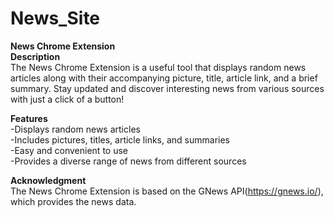 # News_Site  
**News Chrome Extension**   
**Description**    
The News Chrome Extension is a useful tool that displays random news articles along with their accompanying picture, title, article link, and a brief summary. Stay updated and discover interesting news from various sources with just a click of a button!  
  
**Features**    
-Displays random news articles  
-Includes pictures, titles, article links, and summaries  
-Easy and convenient to use  
-Provides a diverse range of news from different sources  
  
**Acknowledgment**    
The News Chrome Extension is based on the GNews API(https://gnews.io/), which provides the news data.  
